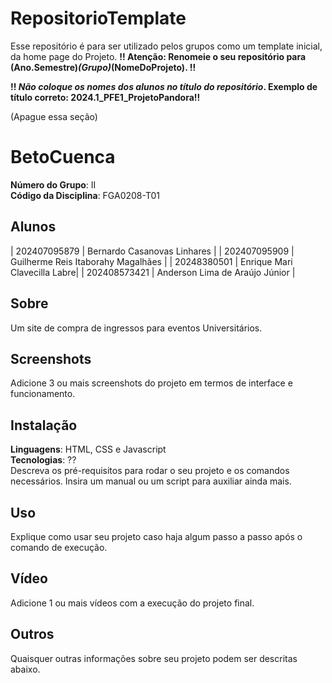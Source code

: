 # RepositorioTemplate
Esse repositório é para ser utilizado pelos grupos como um template inicial, da home page do Projeto.
**!! Atenção: Renomeie o seu repositório para (Ano.Semestre)_(Grupo)_(NomeDoProjeto). !!** 

**!! *Não coloque os nomes dos alunos no título do repositório*. Exemplo de título correto: 2024.1_PFE1_ProjetoPandora!!**
 
 (Apague essa seção)
 
# BetoCuenca

**Número do Grupo**: II <br>
**Código da Disciplina**: FGA0208-T01<br>

## Alunos
| 202407095879  |  Bernardo Casanovas Linhares |
| 202407095909  |  Guilherme Reis Itaborahy Magalhães |
| 20248380501  |  Enrique Mari Clavecilla Labre|
| 202408573421  |  Anderson Lima de Araújo Júnior |

## Sobre 
Um site de compra de ingressos para eventos Universitários. 

## Screenshots
Adicione 3 ou mais screenshots do projeto em termos de interface e funcionamento.

## Instalação 
**Linguagens**: HTML, CSS e Javascript<br>
**Tecnologias**: ??<br>
Descreva os pré-requisitos para rodar o seu projeto e os comandos necessários.
Insira um manual ou um script para auxiliar ainda mais.

## Uso 
Explique como usar seu projeto caso haja algum passo a passo após o comando de execução.

## Vídeo
Adicione 1 ou mais vídeos com a execução do projeto final.

## Outros 
Quaisquer outras informações sobre seu projeto podem ser descritas abaixo.
